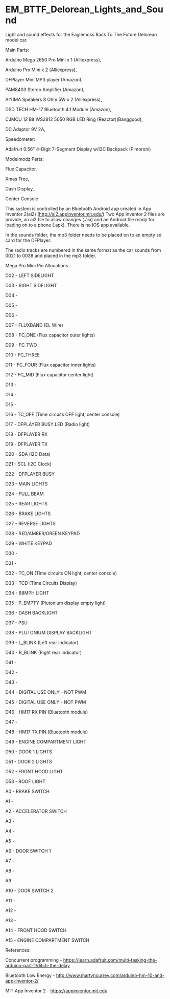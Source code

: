 # EM_BTTF_Delorean_Lights_and_Sound
 Light and sound effects for the Eaglemoss Back To The Future Delorean model car.

Main Parts:

Arduino Mega 2650 Pro Mini x 1 (Alliexpress),

Arduino Pro Mini x 2 (Alliexpress),

DFPlayer Mini MP3 player (Amazon),

PAM8403 Stereo Amplifier (Amazon),

AIYIMA Speakers 8 Ohm 5W x 2 (Alliexpress),

DSD TECH HM-17 Bluetooth 4.1 Module (Amazon),

CJMCU 12 Bit WS2812 5050 RGB LED Ring (Reactor)(Banggood),

DC Adaptor 9V 2A,


Speedometer:

Adafruit 0.56" 4-Digit 7-Segment Display w/I2C Backpack (Pimoroni)

Modelmodz Parts:

Flux Capacitor,

Xmas Tree,

Dash Display,

Center Console


This system is controlled by an Bluetooth Android app created in App Inventor 2(ai2)
(http://ai2.appinventor.mit.edu/)
Two App Inventor 2 files are provide, an ai2 file to allow changes (.aia) and an Android 
file ready for loading on to a phone (.apk).
There is no IOS app available.

In the sounds folder, the mp3 folder needs to be placed on to an empty sd card 
for the DFPlayer.

The radio tracks are numbered in the same format as the car sounds from
0021 to 0038 and placed in the mp3 folder.

Mega Pro Mini Pin Allocations

D02 - LEFT SIDELIGHT

D03 - RIGHT SIDELIGHT

D04 - 

D05 - 

D06 - 

D07 - FLUXBAND (EL Wire)

D08 - FC_ONE (Flux capacitor outer lights)

D09 - FC_TWO

D10 - FC_THREE

D11 - FC_FOUR (Flux capacitor inner lights)

D12 - FC_MID (Flux capacitor center light)

D13 - 

D14 - 

D15 - 

D16 - TC_OFF (Time circuits OFF light, center console)

D17 - DFPLAYER BUSY LED (Radio light)

D18 - DFPLAYER RX

D19 - DFPLAYER TX

D20 - SDA (I2C Data)

D21 - SCL (I2C Clock)
 
D22 - DFPLAYER BUSY

D23 - MAIN LIGHTS

D24 - FULL BEAM

D25 - REAR LIGHTS

D26 - BRAKE LIGHTS

D27 - REVERSE LIGHTS

D28 - RED/AMBER/GREEN KEYPAD

D29 - WHITE KEYPAD

D30 - 

D31 - 

D32 - TC_ON (Time circuits ON light, center console)

D33 - TCD (Time Circuits Display)

D34 - 88MPH LIGHT

D35 - P_EMPTY (Plutonium display empty light)

D36 - DASH BACKLIGHT

D37 - PSU

D38 - PLUTONIUM DISPLAY BACKLIGHT

D39 - L_BLINK (Left rear indicator)

D40 - R_BLINK (Right rear indicator)

D41 - 

D42 - 

D43 - 

D44 - DIGITAL USE ONLY - NOT PWM

D45 - DIGITAL USE ONLY - NOT PWM

D46 - HM17 RX PIN (Bluetooth module)

D47 - 

D48 - HM17 TX PIN (Bluetooth module)

D49 - ENGINE COMPARTMENT LIGHT

D50 - DOOR 1 LIGHTS

D51 - DOOR 2 LIGHTS

D52 - FRONT HOOD LIGHT

D53 - ROOF LIGHT


A0  - BRAKE SWITCH

A1  - 

A2  - ACCELERATOR SWITCH

A3  - 

A4  - 

A5  - 

A6  - DOOR SWITCH 1

A7  - 

A8  -

A9  -

A10 - DOOR SWITCH 2 

A11 - 

A12 - 

A13 - 

A14 - FRONT HOOD SWITCH

A15 - ENGINE COMPARTMENT SWITCH


References:

Concurrent programming - 
https://learn.adafruit.com/multi-tasking-the-arduino-part-1/ditch-the-delay

Bluetooth Low Energy -
http://www.martyncurrey.com/arduino-hm-10-and-app-inventor-2/

MIT App Inventor 2 -
https://appinventor.mit.edu


